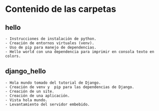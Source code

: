 # Contenido de las carpetas

## hello 
	- Instrucciones de instalación de python.
	- Creación de entornos virtuales (venv).
	- Uso de pip para manejo de dependencias.
	- Hello world con una dependencia para imprimir en consola texto en colors.
	
	
## django_hello
	- Hola mundo tomado del tutorial de Django.
	- Creación de venv y  pip para las dependencias de Django.
	- Creación de un site.
	- Creación de una aplicación.
	- Vista hola mundo.
	- Levantamiento del servidor embebido.
